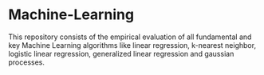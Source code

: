 # Machine-Learning
This repository consists of the empirical evaluation of all fundamental and key Machine Learning algorithms like linear regression, k-nearest neighbor, logistic linear regression, generalized linear regression and gaussian processes.
